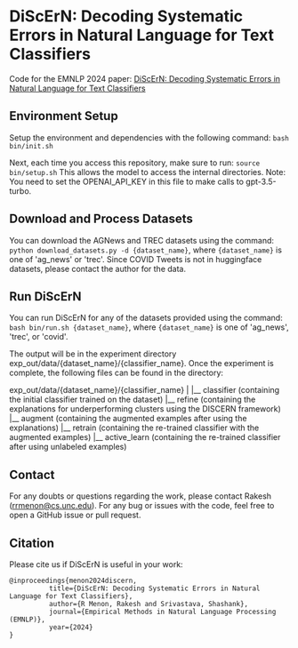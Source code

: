 # DiScErN: Decoding Systematic Errors in Natural Language for Text Classifiers

Code for the EMNLP 2024 paper: [DiScErN: Decoding Systematic Errors in Natural Language for Text Classifiers]()

## Environment Setup

Setup the environment and dependencies with the following command:
`bash bin/init.sh`

Next, each time you access this repository, make sure to run:
`source bin/setup.sh`
This allows the model to access the internal directories.
Note: You need to set the OPENAI_API_KEY in this file to make calls to gpt-3.5-turbo.

## Download and Process Datasets

You can download the AGNews and TREC datasets using the command: `python download_datasets.py -d {dataset_name}`, where `{dataset_name}` is one of 'ag_news' or 'trec'.
Since COVID Tweets is not in huggingface datasets, please contact the author for the data.

## Run DiScErN

You can run DiScErN for any of the datasets provided using the command: `bash bin/run.sh {dataset_name}`, where `{dataset_name}` is one of 'ag_news', 'trec', or 'covid'.

The output will be in the experiment directory exp_out/data/{dataset_name}/{classifier_name}. 
Once the experiment is complete, the following files can be found in the directory:

exp_out/data/{dataset_name}/{classifier_name}
    |
    |__ classifier (containing the initial classifier trained on the dataset)
    |__ refine (containing the explanations for underperforming clusters using the DISCERN framework)
    |__ augment (containing the augmented examples after using the explanations)
    |__ retrain (containing the re-trained classifier with the augmented examples)
    |__ active_learn (containing the re-trained classifier after using unlabeled examples)

## Contact ##

For any doubts or questions regarding the work, please contact Rakesh ([rrmenon@cs.unc.edu](mailto:rrmenon+discern@cs.unc.edu)). For any bug or issues with the code, feel free to open a GitHub issue or pull request.

## Citation ##

Please cite us if DiScErN is useful in your work:

```
@inproceedings{menon2024discern,
          title={DiScErN: Decoding Systematic Errors in Natural Language for Text Classifiers},
          author={R Menon, Rakesh and Srivastava, Shashank},
          journal={Empirical Methods in Natural Language Processing (EMNLP)},
          year={2024}
}
```
